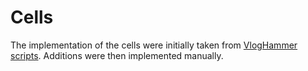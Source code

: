 # Cells

The implementation of the cells were initially taken from [VlogHammer
scripts](https://github.com/YosysHQ/VlogHammer/tree/master/testbench/scripts). Additions
were then implemented manually.
